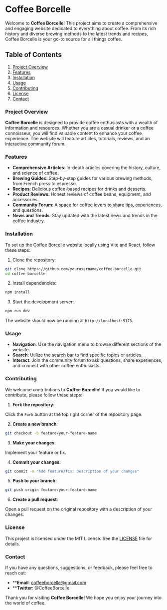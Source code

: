 # Coffee Borcelle

Welcome to **Coffee Borcelle**! This project aims to create a comprehensive and engaging website dedicated to everything about coffee. From its rich history and diverse brewing methods to the latest trends and recipes, Coffee Borcelle is your go-to source for all things coffee.

## Table of Contents

1. [Project Overview](#project-overview)
1. [Features](#features)
1. [Installation](#installation)
1. [Usage](#usage)
1. [Contributing](#contributing)
1. [License](#license)
1. [Contact](#contact)

### Project Overview

**Coffee Borcelle** is designed to provide coffee enthusiasts with a wealth of information and resources. Whether you are a casual drinker or a coffee connoisseur, you will find valuable content to enhance your coffee experience. The website will feature articles, tutorials, reviews, and an interactive community forum.

### Features

- **Comprehensive Articles**: In-depth articles covering the history, culture, and science of coffee.
- **Brewing Guides**: Step-by-step guides for various brewing methods, from French press to espresso.
- **Recipes**: Delicious coffee-based recipes for drinks and desserts.
- **Product Reviews**: Honest reviews of coffee beans, equipment, and accessories.
- **Community Forum**: A space for coffee lovers to share tips, experiences, and questions.
- **News and Trends**: Stay updated with the latest news and trends in the coffee industry.

### Installation

To set up the Coffee Borcelle website locally using Vite and React, follow these steps:

1. Clone the repository:

```bash
git clone https://github.com/yourusername/coffee-borcelle.git
cd coffee-borcelle
```

2. Install dependencies:

```bash
npm install
```

3. Start the development server:

```bash
npm run dev
```

The website should now be running at `http://localhost:5173`.

### Usage

- **Navigation**: Use the navigation menu to browse different sections of the website.
- **Search**: Utilize the search bar to find specific topics or articles.
- **Interact**: Join the community forum to ask questions, share experiences, and connect with other coffee enthusiasts.

### Contributing

We welcome contributions to **Coffee Borcelle**! If you would like to contribute, please follow these steps:

1. **Fork the repository**:

Click the `Fork` button at the top right corner of the repository page.

2. **Create a new branch**:

```bash
git checkout -b feature/your-feature-name
```

3. **Make your changes**:

Implement your feature or fix.

4. **Commit your changes**:

```bash
git commit -m "Add feature/fix: Description of your changes"
```

5. **Push to your branch**:

```bash
git push origin feature/your-feature-name
```

6. **Create a pull request**:

Open a pull request on the original repository with a description of your changes.

### License

This project is licensed under the MIT License. See the [LICENSE](LICENSE.md) file for details.

### Contact

If you have any questions, suggestions, or feedback, please feel free to reach out:

- ****Email**: coffeeborcelle@gmail.com
- ****Twitter**: @CoffeeBorcelle

Thank you for visiting **Coffee Borcelle**! We hope you enjoy your journey into the world of coffee.